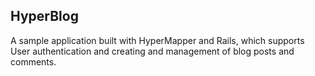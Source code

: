 ## HyperBlog

A sample application built with HyperMapper and Rails, which supports User authentication and creating and management of blog posts and comments.